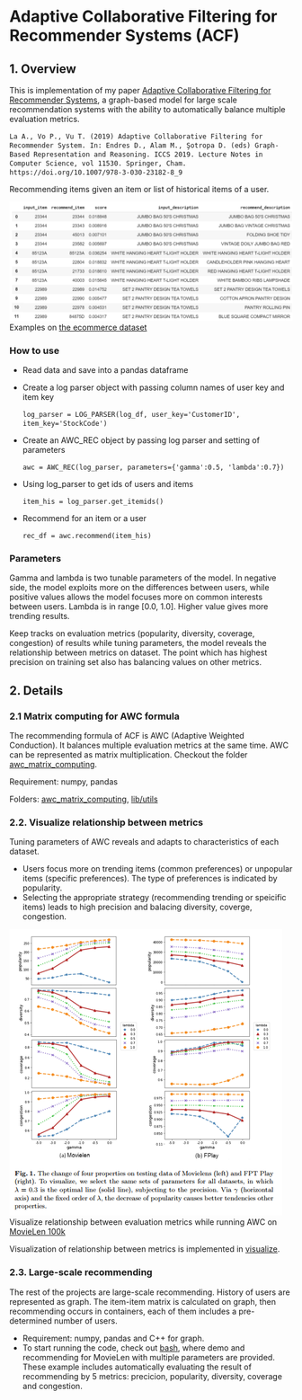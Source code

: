 # Adaptive Collaborative Filtering for Recommender Systems (ACF)

## 1. Overview

This is implementation of my paper [Adaptive Collaborative Filtering for Recommender Systems](https://doi.org/10.1007/978-3-030-23182-8_9), a graph-based model for large scale recommendation systems with the ability to automatically balance multiple evaluation metrics.

    La A., Vo P., Vu T. (2019) Adaptive Collaborative Filtering for Recommender System. In: Endres D., Alam M., Şotropa D. (eds) Graph-Based Representation and Reasoning. ICCS 2019. Lecture Notes in Computer Science, vol 11530. Springer, Cham. https://doi.org/10.1007/978-3-030-23182-8_9

Recommending items given an item or list of historical items of a user.

![demo.png](/images/demo.png) Examples on [the ecommerce dataset](https://www.kaggle.com/carrie1/ecommerce-data)

### How to use

  - Read data and save into a pandas dataframe
  - Create a log parser object with passing column names of user key and item key
  
        log_parser = LOG_PARSER(log_df, user_key='CustomerID', item_key='StockCode')
  
  - Create an AWC_REC object by passing log parser and setting of parameters
  
        awc = AWC_REC(log_parser, parameters={'gamma':0.5, 'lambda':0.7})
      
  - Using log_parser to get ids of users and items 
   
        item_his = log_parser.get_itemids()
        
  - Recommend for an item or a user
  
        rec_df = awc.recommend(item_his)
        
### Parameters

  Gamma and lambda is two tunable parameters of the model. In negative side, the model exploits more on the differences between users, while positive values allows the model focuses more on common interests between users. Lambda is in range [0.0, 1.0]. Higher value gives more trending results.
 
 Keep tracks on evaluation metrics (popularity, diversity, coverage, congestion) of results while tuning parameters, the model reveals the relationship between metrics on dataset. The point which has highest precision on training set also has balancing values on other metrics.
  

## 2. Details

### 2.1 Matrix computing for AWC formula

The recommending formula of ACF is AWC (Adaptive Weighted Conduction). It balances multiple evaluation metrics at the same time. AWC can be represented as matrix multiplication. Checkout the folder [awc_matrix_computing](/awc_matrix_computing).

Requirement: numpy, pandas

Folders: [awc_matrix_computing](/awc_matrix_computing), [lib/utils](/lib/utils)

### 2.2. Visualize relationship between metrics

Tuning parameters of AWC reveals and adapts to characteristics of each dataset. 
+ Users focus more on trending items (common preferences) or unpopular items (specific preferences). The type of preferences is indicated by popularity.
+ Selecting the appropriate strategy (recommending trending or speicific items) leads to high precision and balacing diversity, coverge, congestion.


![visualize/metric_relationship.png](visualize/metric_relationship.png) Visualize relationship between evaluation metrics while running AWC on [MovieLen 100k](https://grouplens.org/datasets/movielens/100k/)

Visualization of relationship between metrics is implemented in [visualize](/visualize).


### 2.3. Large-scale recommending

The rest of the projects are large-scale recommending. History of users are represented as graph. The item-item matrix is calculated on graph, then recommending occurs in containers, each of them includes a pre-determined number of users.  

+ Requirement: numpy, pandas and C++ for graph.
+ To start running the code, check out [bash](/bash), where demo and recommending for MovieLen with multiple parameters are provided. These example includes automatically evaluating the result of recommending by 5 metrics: precicion, popularity, diversity, coverage and congestion.

